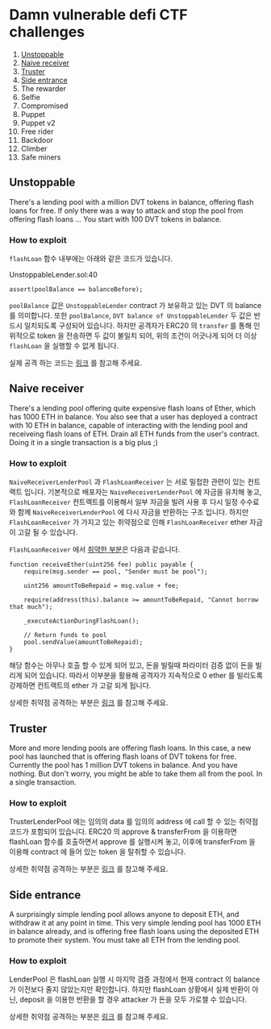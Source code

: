 # Damn vulnerable defi CTF challenges

1. [Unstoppable](https://github.com/reaperes/damn-vulnerable-defi#unstoppable)
2. [Naive receiver](https://github.com/reaperes/damn-vulnerable-defi#naive-receiver)
3. [Truster](https://github.com/reaperes/damn-vulnerable-defi#truster)
4. [Side entrance](https://github.com/reaperes/damn-vulnerable-defi#side-entrance)
5. The rewarder
6. Selfie
7. Compromised
8. Puppet
9. Puppet v2
10. Free rider
11. Backdoor
12. Climber
13. Safe miners

## Unstoppable
There's a lending pool with a million DVT tokens in balance, offering flash loans for free.
If only there was a way to attack and stop the pool from offering flash loans ...
You start with 100 DVT tokens in balance.

### How to exploit
`flashLoan` 함수 내부에는 아래와 같은 코드가 있습니다. 

UnstoppableLender.sol:40
```
assert(poolBalance == balanceBefore);
```

`poolBalance` 값은 `UnstoppableLender` contract 가 보유하고 있는 DVT 의 balance 를 의미합니다. 또한 
`poolBalance`, `DVT balance of UnstoppableLender` 두 값은 반드시 일치되도록 구성되어 있습니다.
하지만 공격자가 ERC20 의 `transfer` 를 통해 인위적으로 token 을 전송하면 두 값이 불일치 되어, 위의 조건이 어긋나게 되어
더 이상 `flashLoan` 을 실행할 수 없게 됩니다.

실제 공격 하는 코드는 [링크](https://github.com/reaperes/damn-vulnerable-defi/blob/master/test/unstoppable/unstoppable.challenge.js#L43) 
를 참고해 주세요.

## Naive receiver
There's a lending pool offering quite expensive flash loans of Ether, which has 1000 ETH in balance.
You also see that a user has deployed a contract with 10 ETH in balance, capable of interacting with the lending pool and receiveing flash loans of ETH.
Drain all ETH funds from the user's contract. Doing it in a single transaction is a big plus ;)

### How to exploit
`NaiveReceiverLenderPool` 과 `FlashLoanReceiver` 는 서로 밀접한 관련이 있는 컨트랙트 입니다. 기본적으로 배포자는
`NaiveReceiverLenderPool` 에 자금을 유치해 놓고, `FlashLoanReceiver` 컨트랙트를 이용해서 일부 자금을 빌려 사용 후
다시 일정 수수료와 함께 `NaiveReceiverLenderPool` 에 다시 자금을 반환하는 구조 입니다. 하지만 `FlashLoanReceiver`
가 가지고 있는 취약점으로 인해 `FlashLoanReceiver` ether 자금이 고갈 될 수 있습니다.

`FlashLoanReceiver` 에서 [취약한 부분](https://github.com/reaperes/damn-vulnerable-defi/blob/master/contracts/naive-receiver/FlashLoanReceiver.sol#L21)은 다음과 같습니다.
```
function receiveEther(uint256 fee) public payable {
    require(msg.sender == pool, "Sender must be pool");

    uint256 amountToBeRepaid = msg.value + fee;

    require(address(this).balance >= amountToBeRepaid, "Cannot borrow that much");
    
    _executeActionDuringFlashLoan();
    
    // Return funds to pool
    pool.sendValue(amountToBeRepaid);
}
```
해당 함수는 아무나 호출 할 수 있게 되어 있고, 돈을 빌릴때 파라미터 검증 없이 돈을 빌리게 되어 있습니다.
따라서 이부분을 활용해 공격자가 지속적으로 0 ether 를 빌리도록 강제하면 컨트랙트의 ether 가 고갈 되게 됩니다.

상세한 취약점 공격하는 부분은 [링크](https://github.com/reaperes/damn-vulnerable-defi/blob/master/test/naive-receiver/naive-receiver.challenge.js#L33)
를 참고해 주세요.

## Truster
More and more lending pools are offering flash loans. In this case, a new pool has launched that is offering flash loans of DVT tokens for free.
Currently the pool has 1 million DVT tokens in balance. And you have nothing.
But don't worry, you might be able to take them all from the pool. In a single transaction.

### How to exploit
TrusterLenderPool 에는 임의의 data 를 임의의 address 에 call 할 수 있는 취약점 코드가 포함되어 있습니다.
ERC20 의 approve & transferFrom 을 이용하면 flashLoan 함수를 호출하면서 approve 를 실행시켜 놓고,
이후에 transferFrom 을 이용해 contract 에 들어 있는 token 을 탈취할 수 있습니다.

상세한 취약점 공격하는 부분은 [링크](https://github.com/reaperes/damn-vulnerable-defi/blob/master/test/naive-receiver/naive-receiver.challenge.js#L32)
를 참고해 주세요.

## Side entrance
A surprisingly simple lending pool allows anyone to deposit ETH, and withdraw it at any point in time.
This very simple lending pool has 1000 ETH in balance already, and is offering free flash loans using the deposited ETH to promote their system.
You must take all ETH from the lending pool.

### How to exploit
LenderPool 은 flashLoan 실행 시 마지막 검증 과정에서 현재 contract 의 balance 가 이전보다 줄지 않았는지만 확인합니다.
하지만 flashLoan 상황에서 실제 반환이 아닌, deposit 을 이용한 반환을 할 경우 attacker 가 돈을 모두 가로챌 수 있습니다.

상세한 취약점 공격하는 부분은 [링크](https://github.com/reaperes/damn-vulnerable-defi/blob/master/test/side-entrance/side-entrance.challenge.js#L26)
를 참고해 주세요.
